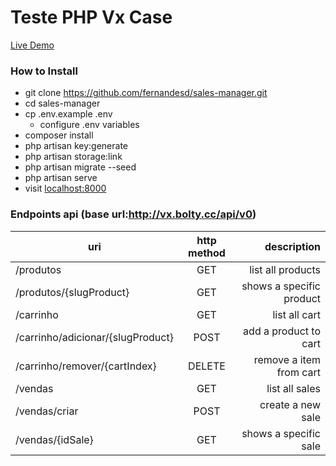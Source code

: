 # Teste PHP Vx Case

[Live Demo](http://vx.bolty.cc)

### How to Install

* git clone https://github.com/fernandesd/sales-manager.git
* cd sales-manager
* cp .env.example .env
    * configure .env variables
* composer install
* php artisan key:generate
* php artisan storage:link
* php artisan migrate --seed
* php artisan serve
* visit [localhost:8000](http://localhost:8000)

### Endpoints api (base url:http://vx.bolty.cc/api/v0)

| uri           | http method | description   | 
| ------------- |:-------------:|-------------:|
| /produtos             | GET | list all products |
| /produtos/{slugProduct}     | GET | shows a specific product|
| /carrinho | GET | list all cart      |
| /carrinho/adicionar/{slugProduct} | POST | add a product to cart|
| /carrinho/remover/{cartIndex} | DELETE | remove a item from cart |
| /vendas | GET | list all sales      |
| /vendas/criar | POST| create a new sale      |
| /vendas/{idSale} | GET | shows a specific sale|


 
